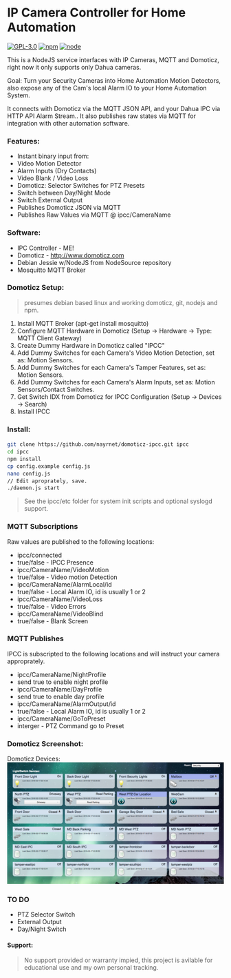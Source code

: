 # IP Camera Controller for Home Automation
[![GPL-3.0](https://img.shields.io/badge/license-GPL-blue.svg)]()
[![npm](https://img.shields.io/npm/v/npm.svg)]()
[![node](https://img.shields.io/node/v/gh-badges.svg)]()

This is a NodeJS service interfaces with IP Cameras, MQTT and Domoticz, right now it only supports only Dahua cameras.

Goal: Turn your Security Cameras into Home Automation Motion Detectors, also expose any of the Cam's local Alarm IO to your Home Automation System.

It connects with Domoticz via the MQTT JSON API, and your Dahua IPC via HTTP API Alarm Stream.. It also publishes raw states via MQTT for integration with other automation software.

### Features:
* Instant binary input from:
 * Video Motion Detector
 * Alarm Inputs (Dry Contacts)
 * Video Blank / Video Loss
* Domoticz: Selector Switches for PTZ Presets
* Switch between Day/Night Mode
* Switch External Output
* Publishes Domoticz JSON via MQTT
* Publishes Raw Values via MQTT @ ipcc/CameraName

### Software:
* IPC Controller - ME!
* Domoticz - http://www.domoticz.com
* Debian Jessie w/NodeJS from NodeSource repository
* Mosquitto MQTT Broker

### Domoticz Setup:
> presumes debian based linux and working domoticz, git, nodejs and npm.

1. Install MQTT Broker (apt-get install mosquitto)
2. Configure MQTT Hardware in Domoticz (Setup -> Hardware -> Type: MQTT Client Gateway)
3. Create Dummy Hardware in Domoticz called "IPCC"
4. Add Dummy Switches for each Camera's Video Motion Detection, set as: Motion Sensors.
5. Add Dummy Switches for each Camera's Tamper Features, set as: Motion Sensors.
6. Add Dummy Switches for each Camera's Alarm Inputs, set as: Motion Sensors/Contact Switches.
7. Get Switch IDX from Domoticz for IPCC Configuration (Setup -> Devices -> Search)
8. Install IPCC

### Install:
```bash
git clone https://github.com/nayrnet/domoticz-ipcc.git ipcc
cd ipcc
npm install
cp config.example config.js
nano config.js
// Edit aproprately, save.
./daemon.js start
```
> See the ipcc/etc folder for system init scripts and optional syslogd support.

###  MQTT Subscriptions
Raw values are published to the following locations:
* ipcc/connected
 * true/false - IPCC Presence
* ipcc/CameraName/VideoMotion 		
 * true/false - Video motion Detection
* ipcc/CameraName/AlarmLocal/id
 * true/false - Local Alarm IO, id is usually 1 or 2
* ipcc/CameraName/VideoLoss
 * true/false - Video Errors
* ipcc/CameraName/VideoBlind
 * true/false - Blank Screen

###  MQTT Publishes
IPCC is subscripted to the following locations and will instruct your camera approprately.
* ipcc/CameraName/NightProfile
 * send true to enable night profile
* ipcc/CameraName/DayProfile
 * send true to enable day profile
* ipcc/CameraName/AlarmOutput/id
 * true/false - Local Alarm IO, id is usually 1 or 2
* ipcc/CameraName/GoToPreset
 * interger - PTZ Command go to Preset


### Domoticz Screenshot:
Domoticz Devices:
![Domoticz Devices](screenshots/domoticz-devices.png)

### TO DO
* PTZ Selector Switch
* External Output
* Day/Night Switch

#### Support:
> No support provided or warranty impied, this project is avilable for educational use and my own personal tracking.

